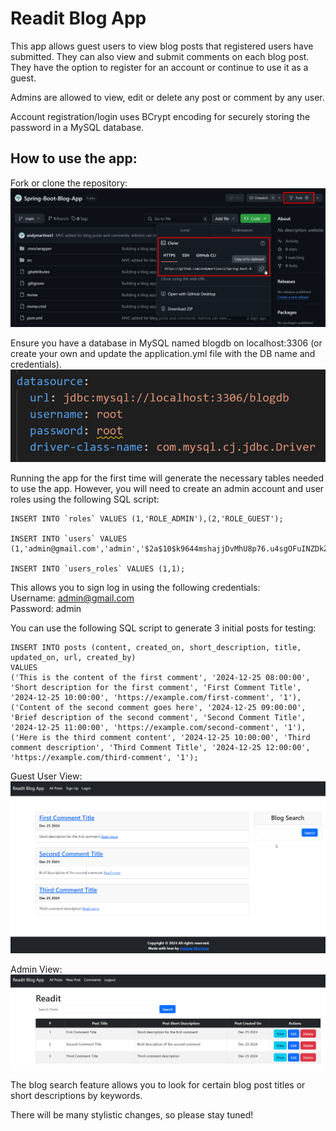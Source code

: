 # Readit Blog App
This app allows guest users to view blog posts that registered users have submitted. They can also view and submit comments on each blog post. They have the option to register for an account or continue to use it as a guest.

Admins are allowed to view, edit or delete any post or comment by any user. 

Account registration/login uses BCrypt encoding for securely storing the password in a MySQL database. 

## How to use the app:
Fork or clone the repository:
![alt text](image-1.png)

Ensure you have a database in MySQL named blogdb on localhost:3306 (or create your own and update the application.yml file with the DB name and credentials).
![alt text](image.png)

Running the app for the first time will generate the necessary tables needed to use the app. However, you will need to create an admin account and user roles using the following SQL script:

    INSERT INTO `roles` VALUES (1,'ROLE_ADMIN'),(2,'ROLE_GUEST'); 
     
    INSERT INTO `users` VALUES (1,'admin@gmail.com','admin','$2a$10$k9644mshajjDvMhU8p76.u4sgOFuINZDkZ/csNgzFY99W1diZjBuC'); 
     
    INSERT INTO `users_roles` VALUES (1,1);

This allows you to sign log in using the following credentials:\
Username: admin@gmail.com\
Password: admin

You can use the following SQL script to generate 3 initial posts for testing:

    INSERT INTO posts (content, created_on, short_description, title, updated_on, url, created_by)
    VALUES 
    ('This is the content of the first comment', '2024-12-25 08:00:00', 'Short description for the first comment', 'First Comment Title', '2024-12-25 10:00:00', 'https://example.com/first-comment', '1'),
    ('Content of the second comment goes here', '2024-12-25 09:00:00', 'Brief description of the second comment', 'Second Comment Title', '2024-12-25 11:00:00', 'https://example.com/second-comment', '1'),
    ('Here is the third comment content', '2024-12-25 10:00:00', 'Third comment description', 'Third Comment Title', '2024-12-25 12:00:00', 'https://example.com/third-comment', '1');

Guest User View:
![alt text](image-2.png)

Admin View:
![alt text](image-3.png)

The blog search feature allows you to look for certain blog post titles or short descriptions by keywords. 

There will be many stylistic changes, so please stay tuned!